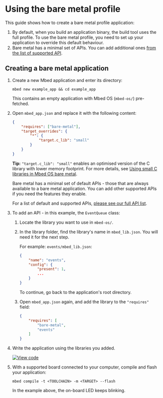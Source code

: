 # Using the bare metal profile

This guide shows how to create a bare metal profile application:
1. By default, when you build an application binary, the build tool uses the full profile. To use the bare metal profile, you need to set up your application to override this default behaviour.
1. Bare metal has a minimal set of APIs. You can add additional ones [from the list of supported API](bare_metal.md#features).

## Creating a bare metal application

1. Create a new Mbed application and enter its directory:

    ```
    mbed new example_app && cd example_app
    ```

    This contains an empty application with Mbed OS (`mbed-os/`) pre-fetched.

1. Open `mbed_app.json` and replace it with the following content:

    ```json
    {
        "requires": ["bare-metal"],
        "target_overrides": {
            "*": {
                "target.c_lib": "small"
            }
        }
    }
    ```
    <span class="tips">**Tip:** `"target.c_lib": "small"` enables an optimised version of the C library with lower memory footprint. For more details, see [Using small C libraries in Mbed OS bare metal](c_small_libs.md)</span>.

    Bare metal has a minimal set of default APIs - those that are always available to a bare metal application. You can add other supported APIs if you need the features they enable.

    For a list of default and supported APIs, [please see our full API list](bare_metal.md#features).

1. To add an API - in this example, the `EventQueue` class:

    1. Locate the library you want to use in `mbed-os/`.
    1. In the library folder, find the library's name in `mbed_lib.json`. You will need it for the next step.

        For example: `events/mbed_lib.json`:
        ```json
        {
            "name": "events",
            "config": {
                "present": 1,
                ...
            }
        }
        ```
        To continue, go back to the application's root directory.

    1. Open `mbed_app.json` again, and add the library to the `"requires"` field:

        ```json
        {
            "requires": [
                "bare-metal",
                "events"
            ]
        }
        ```

1. Write the application using the libraries you added.

    [![View code](https://www.mbed.com/embed/?url=https://github.com/armmbed/mbed-os-example-baremetal-eventqueue-blinky/)](https://github.com/ARMmbed/mbed-os-example-baremetal-eventqueue-blinky/blob/master/main.cpp)

1. With a supported board connected to your computer, compile and flash your application:
    ```
    mbed compile -t <TOOLCHAIN> -m <TARGET> --flash
    ```

    In the example above, the on-board LED keeps blinking.
